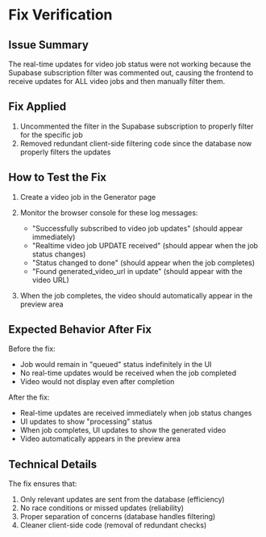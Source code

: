 # Fix Verification

## Issue Summary
The real-time updates for video job status were not working because the Supabase subscription filter was commented out, causing the frontend to receive updates for ALL video jobs and then manually filter them.

## Fix Applied
1. Uncommented the filter in the Supabase subscription to properly filter for the specific job
2. Removed redundant client-side filtering code since the database now properly filters the updates

## How to Test the Fix

1. Create a video job in the Generator page
2. Monitor the browser console for these log messages:
   - "Successfully subscribed to video job updates" (should appear immediately)
   - "Realtime video job UPDATE received" (should appear when the job status changes)
   - "Status changed to done" (should appear when the job completes)
   - "Found generated_video_url in update" (should appear with the video URL)

3. When the job completes, the video should automatically appear in the preview area

## Expected Behavior After Fix

Before the fix:
- Job would remain in "queued" status indefinitely in the UI
- No real-time updates would be received when the job completed
- Video would not display even after completion

After the fix:
- Real-time updates are received immediately when job status changes
- UI updates to show "processing" status
- When job completes, UI updates to show the generated video
- Video automatically appears in the preview area

## Technical Details

The fix ensures that:
1. Only relevant updates are sent from the database (efficiency)
2. No race conditions or missed updates (reliability)
3. Proper separation of concerns (database handles filtering)
4. Cleaner client-side code (removal of redundant checks)